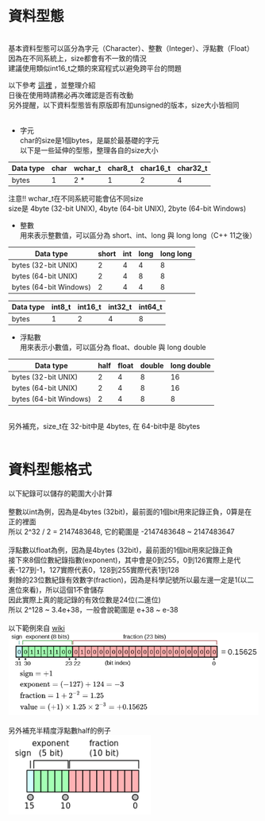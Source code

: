 資料型態<br>
=======
<br>
基本資料型態可以區分為字元（Character）、整數（Integer）、浮點數（Float）<br>
因為在不同系統上，size都會有不一致的情況<br>
建議使用類似int16_t之類的來寫程式以避免跨平台的問題<br>

以下參考 [這裡](https://www.ibm.com/docs/en/ibm-mq/9.0?topic=platforms-standard-data-types-unix-linux-windows)
，並整理介紹<br>
日後在使用時請務必再次確認是否有改動<br>
另外提醒，以下資料型態皆有原版即有加unsigned的版本，size大小皆相同<br>
<br>

* 字元<br>
char的size是1個bytes，是屬於最基礎的字元<br>
以下是一些延伸的型態，整理各自的size大小<br>

Data type | char | wchar_t | char8_t | char16_t | char32_t
--- | --- | --- | --- | --- | --- 
bytes  | 1 | 2 * | 1 | 2 | 4

注意!! wchar_t在不同系統可能會佔不同size<br>
size是 4byte (32-bit UNIX), 4byte (64-bit UNIX), 2byte (64-bit Windows)<br>

* 整數<br>
用來表示整數值，可以區分為 short、int、long 與 long long（C++ 11之後）<br>

Data type | short | int | long | long long 
--- | --- | --- | --- | ---
bytes (32-bit UNIX) | 2 | 4 | 4 | 8 
bytes (64-bit UNIX) | 2 | 4 | 8 | 8 
bytes (64-bit Windows) | 2 | 4 | 4 | 8 

Data type | int8_t | int16_t | int32_t | int64_t 
--- | --- | --- | --- | ---
bytes  | 1 | 2 | 4 | 8 

* 浮點數<br>
用來表示小數值，可以區分為 float、double 與 long double<br>

Data type | half | float | double | long double 
--- | --- | --- | --- | --- 
bytes (32-bit UNIX) | 2 | 4 | 8 | 16 
bytes (64-bit UNIX) | 2 | 4 | 8 | 16 
bytes (64-bit Windows) | 2 | 4 | 8 | 8 
<br>
另外補充，size_t在 32-bit中是 4bytes, 在 64-bit中是 8bytes<br>
<br>

資料型態格式<br>
===========
以下紀錄可以儲存的範圍大小計算<br>
<br>
整數以int為例，因為是4bytes (32bit)，最前面的1個bit用來記錄正負，0算是在正的裡面<br>
所以 2^32 / 2 = 2147483648, 它的範圍是 -2147483648 ~ 2147483647<br>
<br>
浮點數以float為例，因為是4bytes (32bit)，最前面的1個bit用來記錄正負<br>
接下來8個位數紀錄指數(exponent)，其中會是0到255，0到126實際上是代表-127到-1，127實際代表0，128到255實際代表1到128<br>
剩餘的23位數紀錄有效數字(fraction)，因為是科學記號所以最左邊一定是1(以二進位來看)，所以這個1不會儲存<br>
因此實際上真的能記錄的有效位數是24位(二進位)<br>
所以 2^128 ~ 3.4e+38，一般會說範圍是 e+38 ~ e-38<br>
<br>
以下範例來自 [wiki](https://zh.wikipedia.org/zh-tw/%E5%96%AE%E7%B2%BE%E5%BA%A6%E6%B5%AE%E9%BB%9E%E6%95%B8)<br>
![圖片](./FLOAT格式.PNG)<br>
<br>
另外補充半精度浮點數half的例子<br>
![圖片](./HALF格式.PNG)<br>
<br>
